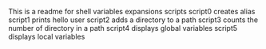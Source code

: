 This is a readme for shell variables expansions scripts
script0 creates alias
script1 prints hello user
script2 adds a directory to a path
script3 counts the number of directory in a path
script4 displays global variables
script5 displays local variables
